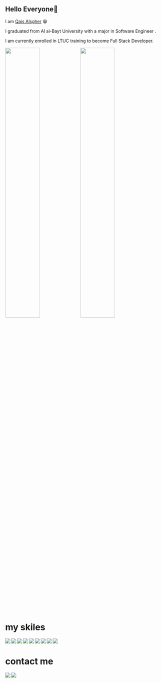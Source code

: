 

 ## Hello Everyone👋
 
I am [Qais Alsgher](https://github.com/qais-alsgher) 😁

I graduated from Al al-Bayt University with a major in Software Engineer .

I am currently enrolled in LTUC training to become Full Stack Developer.


<img align="left" width="47%" src="https://github-readme-stats.vercel.app/api?username=qais-alsgher&show_icons=true&theme=radical"/>
<img align="left" width="47%" src="https://github-readme-stats.vercel.app/api/top-langs/?username=qais-alsgher&layout=compact"/>

# my skiles
<div>
<img align="left" src="https://img.shields.io/badge/html5-%23E34F26.svg?style=for-the-badge&logo=html5&logoColor=white" />
<img align="left" src="https://img.shields.io/badge/markdown-%23000000.svg?style=for-the-badge&logo=markdown&logoColor=white" />
<img align="left" src="https://img.shields.io/badge/css3-%231572B6.svg?style=for-the-badge&logo=css3&logoColor=white" />
<img align="left" src="https://img.shields.io/badge/bootstrap-%23563D7C.svg?style=for-the-badge&logo=bootstrap&logoColor=white" />
<img align="left" src="https://img.shields.io/badge/javascript-%23323330.svg?style=for-the-badge&logo=javascript&logoColor=%23F7DF1E" />
<img align="left" src="https://img.shields.io/badge/react-%2320232a.svg?style=for-the-badge&logo=react&logoColor=%2361DAFB" />
<img align="left" src="https://img.shields.io/badge/MongoDB-%234ea94b.svg?style=for-the-badge&logo=mongodb&logoColor=white" />
<img align="left" src="https://img.shields.io/badge/c++-%2300599C.svg?style=for-the-badge&logo=c%2B%2B&logoColor=white" />
<img align="left" src="https://img.shields.io/badge/java-%23ED8B00.svg?style=for-the-badge&logo=java&logoColor=white" />
</div>
<br/>

# contact me
<a href="https://github.com/Ileriayo/markdown-badges"><img align="left" src="https://img.shields.io/badge/Facebook-%231877F2.svg?style=for-the-badge&logo=Facebook&logoColor=white" /></a>
<a href="https://github.com/Ileriayo/markdown-badges"><img align="left" src="https://img.shields.io/badge/Facebook-%231877F2.svg?style=for-the-badge&logo=Facebook&logoColor=white" /></a>
